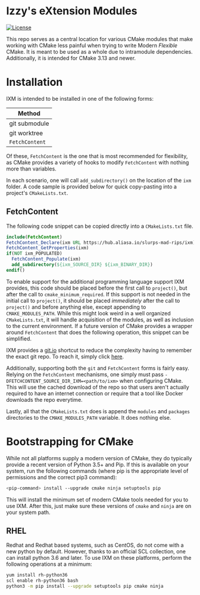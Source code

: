 # Izzy's eXtension Modules

[![License](https://img.shields.io/github/license/slurps-mad-rips/ixm.svg)](LICENSE.md)

This repo serves as a central location for various CMake modules that make
working with CMake less painful when trying to write Modern *Flexible* CMake.
It is meant to be used as a whole due to intramodule dependencies.
Additionally, it is intended for CMake 3.13 and newer.

# Installation

IXM is intended to be installed in one of the following forms:

|    Method      |
|----------------|
| git submodule  |
| git worktree   |
| `FetchContent` |

Of these, `FetchContent` is the one that is most recommended for flexibility,
as CMake provides a variety of hooks to modify `FetchContent` with nothing more
than variables.

In each scenario, one will call `add_subdirectory()` on the location of the
`ixm` folder. A code sample is provided below for quick copy-pasting into a
project's `CMakeLists.txt`.

## FetchContent

The following code snippet can be copied directly into a `CMakeLists.txt` file.

```cmake
include(FetchContent)
FetchContent_Declare(ixm URL https://hub.aliasa.io/slurps-mad-rips/ixm)
FetchContent_GetProperties(ixm)
if(NOT ixm_POPULATED)
  FetchContent_Populate(ixm)
  add_subdirectory(${ixm_SOURCE_DIR} ${ixm_BINARY_DIR})
endif()
```

To enable support for the additional programming language support IXM provides,
this code should be placed before the first call to `project()`, but after the
call to `cmake_minimum_required`. If this support is not needed in the initial
call to `project()`, it should be placed *immediately* after the call to
`project()` and before anything else, except appending to `CMAKE_MODULES_PATH`.
While this might look weird in a well organized `CMakeLists.txt`, it will
handle acquisition of the modules, as well as inclusion to the current
environment. If a future version of CMake provides a wrapper around
`FetchContent` that does the following operation, this snippet can be
simplified.

IXM provides a [git.io] shortcut to reduce the complexity having to remember
the exact git repo. To reach it, simply click [here]. 

Additionally, supporting both the `git` and `FetchContent` forms is
fairly easy. Relying on the `FetchContent` mechanisms, one simply must pass
`-DFETCHCONTENT_SOURCE_DIR_IXM=<path/to/ixm>` when configuring CMake. This will
use the cached download of the repo so that users aren't actually required to
have an internet connection or require that a tool like Docker downloads the
repo everytime.

Lastly, all that the `CMakeLists.txt` does is append the `modules` and
`packages` directories to the `CMAKE_MODULES_PATH` variable. It does nothing
else.

# Bootstrapping for CMake

While not all platforms supply a modern version of CMake, they do typically
provide a recent version of Python 3.5+ and Pip. If this is available on your
system, run the following commands (where pip is the appropriate level of
permissions and the correct pip3 command):

```sh
<pip-command> install --upgrade cmake ninja setuptools pip
```

This will install the minimum set of modern CMake tools needed for you to
use IXM. After this, just make sure these versions of `cmake` and `ninja` are
on your system path.

## RHEL

Redhat and Redhat based systems, such as CentOS, do not come with a new python
by default. However, thanks to an official SCL collection, one can install 
python 3.6 and later. To use IXM on these platforms, perform the following
operations at a minimum:

```sh
yum install rh-python36
scl enable rh-python36 bash
python3 -m pip install --upgrade setuptools pip cmake ninja
```

[git.io]: https://git.io
[here]: https://git.io/ixm.git
